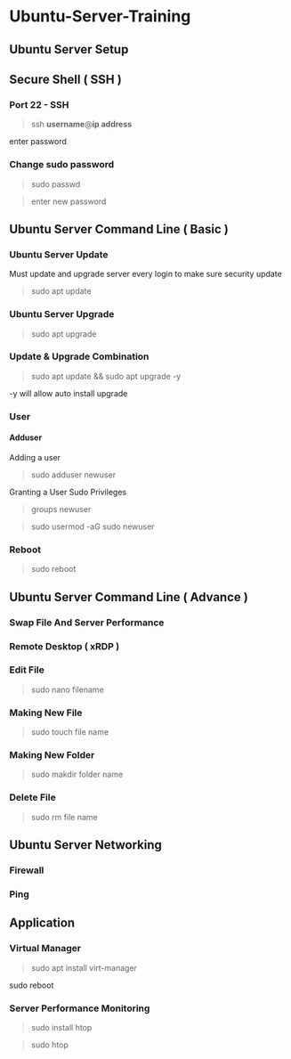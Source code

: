 # Ubuntu-Server-Training

## Ubuntu Server Setup

## Secure Shell ( SSH )

### Port 22 - SSH

> ssh **username**@**ip address**

enter password

### Change sudo password

> sudo passwd

> enter new password

## Ubuntu Server Command Line ( Basic )

### Ubuntu Server Update

Must update and upgrade server every login to make sure security update

> sudo apt update

### Ubuntu Server Upgrade

> sudo apt upgrade

### Update & Upgrade Combination

> sudo apt update && sudo apt upgrade -y

-y will allow auto install upgrade

### User

#### Adduser

Adding a user

> sudo adduser newuser

Granting a User Sudo Privileges

> groups newuser

> sudo usermod -aG sudo newuser

### Reboot

> sudo reboot

## Ubuntu Server Command Line ( Advance )

### Swap File And Server Performance

### Remote Desktop ( xRDP )

### Edit File

> sudo nano filename

### Making New File

> sudo touch file name

### Making New Folder

> sudo makdir folder name

### Delete File

> sudo rm file name


## Ubuntu Server Networking

### Firewall

### Ping


## Application

### Virtual Manager

> sudo apt install virt-manager

sudo reboot

### Server Performance Monitoring

> sudo install htop

> sudo htop